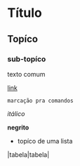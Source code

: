 # Título

## Topíco

### sub-topíco

texto comum

[link](www.link.com)

```
marcação pra comandos
```

*itálico*

**negrito**

* topíco de uma lista

|tabela|tabela|